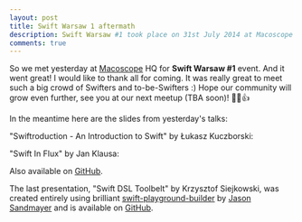 ```yaml
---
layout: post
title: Swift Warsaw 1 aftermath
description: Swift Warsaw #1 took place on 31st July 2014 at Macoscope HQ. Here you can find slides from talks given there. 
comments: true
---
```


So we met yesterday at [Macoscope](http://macoscope.com) HQ for **Swift Warsaw #1** event. And it went great! I would like to thank all for coming. It was really great to meet such a big crowd of Swifters and to-be-Swifters :) Hope our community will grow even further, see you at our next meetup (TBA soon)! 💬🍺👍

In the meantime here are the slides from yesterday's talks:

<!--more-->

"Swiftroduction - An Introduction to Swift" by Łukasz Kuczborski:
<script async class="speakerdeck-embed" data-id="b0f33f70f9fd01311408323d6ac6076c" data-ratio="1.77777777777778" src="//speakerdeck.com/assets/embed.js"></script>

"Swift In Flux" by Jan Klausa:
<script async class="speakerdeck-embed" data-id="da064680fb0c0131d88c6a0d18b48761" data-ratio="1.77777777777778" src="//speakerdeck.com/assets/embed.js"></script>
Also available on [GitHub](https://github.com/jklausa/swiftinflux-talk).


The last presentation, "Swift DSL Toolbelt" by Krzysztof Siejkowski, was created entirely using brilliant [swift-playground-builder](https://github.com/jas/swift-playground-builder) by [Jason Sandmayer](https://github.com/jas) and is  available on [GitHub](https://github.com/siejkowski/swift-dsl-toolbelt).


